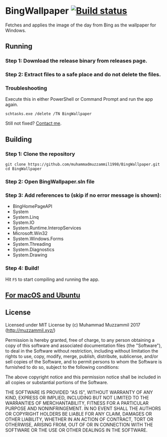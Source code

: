 
# BingWallpaper [![Build status](https://ci.appveyor.com/api/projects/status/xjgr7vadeh42xc4l?svg=true)](https://ci.appveyor.com/project/muhammadmuzzammil1998/bingwallpaper)
Fetches and applies the image of the day from Bing as the wallpaper for Windows.

## Running
### Step 1: Download the release binary from releases page.
### Step 2: Extract files to a safe place and do not delete the files.
### Troubleshooting
Execute this in either PowerShell or Command Prompt and run the app again.
```
schtasks.exe /delete /TN BingWallpaper
```
Still not fixed? [Contact me](https://github.com/muhammadmuzzammil1998/BingWallpaper/issues/new).

## Building
### Step 1: Clone the repository
```
git clone https://github.com/muhammadmuzzammil1998/BingWallpaper.git
cd BingWallpaper
```
### Step 2: Open BingWallpaper.sln file
### Step 3: Add references to (skip if no error message is shown):
- BingHomePageAPI
- System
- System.Linq
- System.IO
- System.Runtime.InteropServices
- Microsoft.Win32
- System.Windows.Forms
- System.Threading
- System.Diagnostics
- System.Drawing
### Step 4: Build!
Hit `F5` to start compiling and running the app.

## [For macOS and Ubuntu](https://github.com/nabeelomer/BingWallpapers)

## License
Licensed under MIT License by (c) Muhammad Muzzammil 2017 (http://muzzammil.xyz/)

Permission is hereby granted, free of charge, to any person obtaining a copy of this 
software and associated documentation files (the "Software"), to deal in the Software 
without restriction, including without limitation the rights to use, copy, modify, 
merge, publish, distribute, sublicense, and/or sell copies of the Software, and to 
permit persons to whom the Software is furnished to do so, subject to the following 
conditions:

The above copyright notice and this permission notice shall be included in all copies 
or substantial portions of the Software.

THE SOFTWARE IS PROVIDED "AS IS", WITHOUT WARRANTY OF ANY KIND, EXPRESS OR IMPLIED, 
INCLUDING BUT NOT LIMITED TO THE WARRANTIES OF MERCHANTABILITY, FITNESS FOR A PARTICULAR 
PURPOSE AND NONINFRINGEMENT. IN NO EVENT SHALL THE AUTHORS OR COPYRIGHT HOLDERS BE LIABLE 
FOR ANY CLAIM, DAMAGES OR OTHER LIABILITY, WHETHER IN AN ACTION OF CONTRACT, TORT OR 
OTHERWISE, ARISING FROM, OUT OF OR IN CONNECTION WITH THE SOFTWARE OR THE USE OR OTHER 
DEALINGS IN THE SOFTWARE.
